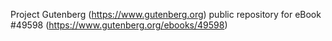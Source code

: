 Project Gutenberg (https://www.gutenberg.org) public repository for
eBook #49598 (https://www.gutenberg.org/ebooks/49598)

